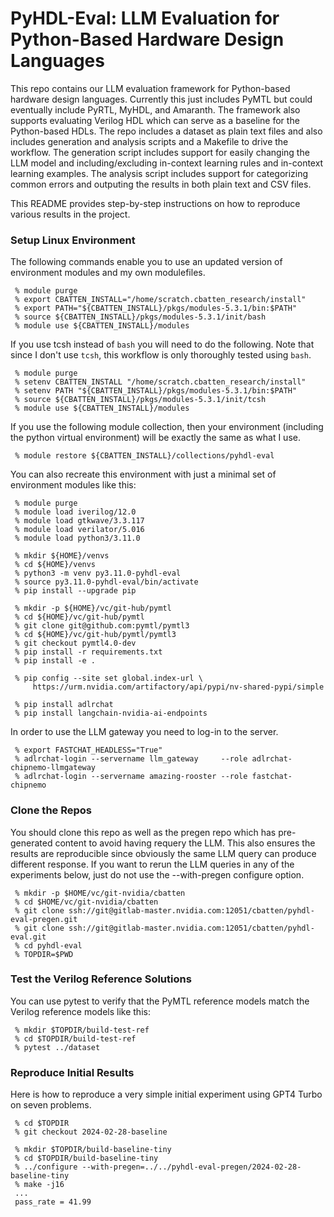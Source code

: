 
# PyHDL-Eval: LLM Evaluation for Python-Based Hardware Design Languages

This repo contains our LLM evaluation framework for Python-based hardware
design languages. Currently this just includes PyMTL but could eventually
include PyRTL, MyHDL, and Amaranth. The framework also supports
evaluating Verilog HDL which can serve as a baseline for the Python-based
HDLs. The repo includes a dataset as plain text files and also includes
generation and analysis scripts and a Makefile to drive the workflow. The
generation script includes support for easily changing the LLM model and
including/excluding in-context learning rules and in-context learning
examples. The analysis script includes support for categorizing common
errors and outputing the results in both plain text and CSV files.

This README provides step-by-step instructions on how to reproduce
various results in the project.

### Setup Linux Environment

The following commands enable you to use an updated version of
environment modules and my own modulefiles.

```
 % module purge
 % export CBATTEN_INSTALL="/home/scratch.cbatten_research/install"
 % export PATH="${CBATTEN_INSTALL}/pkgs/modules-5.3.1/bin:$PATH"
 % source ${CBATTEN_INSTALL}/pkgs/modules-5.3.1/init/bash
 % module use ${CBATTEN_INSTALL}/modules
```

If you use tcsh instead of `bash` you will need to do the following. Note
that since I don't use `tcsh`, this workflow is only thoroughly tested
using `bash`.

```
 % module purge
 % setenv CBATTEN_INSTALL "/home/scratch.cbatten_research/install"
 % setenv PATH "${CBATTEN_INSTALL}/pkgs/modules-5.3.1/bin:$PATH"
 % source ${CBATTEN_INSTALL}/pkgs/modules-5.3.1/init/tcsh
 % module use ${CBATTEN_INSTALL}/modules
```

If you use the following module collection, then your environment
(including the python virtual environment) will be exactly the same as
what I use.

```
 % module restore ${CBATTEN_INSTALL}/collections/pyhdl-eval
```

You can also recreate this environment with just a minimal set of
environment modules like this:

```
 % module purge
 % module load iverilog/12.0
 % module load gtkwave/3.3.117
 % module load verilator/5.016
 % module load python3/3.11.0

 % mkdir ${HOME}/venvs
 % cd ${HOME}/venvs
 % python3 -m venv py3.11.0-pyhdl-eval
 % source py3.11.0-pyhdl-eval/bin/activate
 % pip install --upgrade pip

 % mkdir -p ${HOME}/vc/git-hub/pymtl
 % cd ${HOME}/vc/git-hub/pymtl
 % git clone git@github.com:pymtl/pymtl3
 % cd ${HOME}/vc/git-hub/pymtl/pymtl3
 % git checkout pymtl4.0-dev
 % pip install -r requirements.txt
 % pip install -e .

 % pip config --site set global.index-url \
     https://urm.nvidia.com/artifactory/api/pypi/nv-shared-pypi/simple

 % pip install adlrchat
 % pip install langchain-nvidia-ai-endpoints
```

In order to use the LLM gateway you need to log-in to the server.

```
 % export FASTCHAT_HEADLESS="True"
 % adlrchat-login --servername llm_gateway     --role adlrchat-chipnemo-llmgateway
 % adlrchat-login --servername amazing-rooster --role fastchat-chipnemo
```

### Clone the Repos

You should clone this repo as well as the pregen repo which has
pre-generated content to avoid having requery the LLM. This also ensures
the results are reproducible since obviously the same LLM query can
produce different response. If you want to rerun the LLM queries in any
of the experiments below, just do not use the --with-pregen configure
option.

```
 % mkdir -p $HOME/vc/git-nvidia/cbatten
 % cd $HOME/vc/git-nvidia/cbatten
 % git clone ssh://git@gitlab-master.nvidia.com:12051/cbatten/pyhdl-eval-pregen.git
 % git clone ssh://git@gitlab-master.nvidia.com:12051/cbatten/pyhdl-eval.git
 % cd pyhdl-eval
 % TOPDIR=$PWD
```

### Test the Verilog Reference Solutions

You can use pytest to verify that the PyMTL reference models match the
Verilog reference models like this:

```
 % mkdir $TOPDIR/build-test-ref
 % cd $TOPDIR/build-test-ref
 % pytest ../dataset
```

### Reproduce Initial Results

Here is how to reproduce a very simple initial experiment using GPT4
Turbo on seven problems.

```
 % cd $TOPDIR
 % git checkout 2024-02-28-baseline

 % mkdir $TOPDIR/build-baseline-tiny
 % cd $TOPDIR/build-baseline-tiny
 % ../configure --with-pregen=../../pyhdl-eval-pregen/2024-02-28-baseline-tiny
 % make -j16
 ...
 pass_rate = 41.99
```

